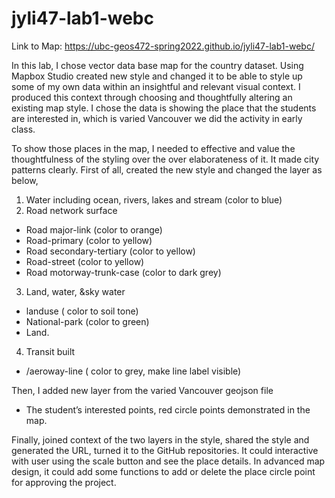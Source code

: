 # jyli47-lab1-webc

Link to Map: https://ubc-geos472-spring2022.github.io/jyli47-lab1-webc/

In this lab, I chose vector data base map for the country dataset.  Using Mapbox Studio created new style and changed it to be able to style up some of my own data within an insightful and relevant visual context. I produced this context through choosing and thoughtfully altering an existing map style. I chose the data is showing the place that the students are interested in, which is varied Vancouver we did the activity in early class.

To show those places in the map, I needed to effective and value the thoughtfulness of the styling over the over elaborateness of it. It made city patterns clearly. First of all, created the new style and changed the layer as below,
1. Water including ocean, rivers, lakes and stream (color to blue)
2. Road network surface
- Road major-link (color to orange)
- Road-primary (color to yellow) 
- Road secondary-tertiary (color to yellow)
- Road-street (color to yellow)
- Road motorway-trunk-case (color to dark grey)
3. Land, water, &sky water
- landuse ( color to soil tone)
- National-park (color to green)
- Land.  
4. Transit built
- /aeroway-line ( color to grey, make line label visible)

Then, I added new layer from the varied Vancouver geojson file

- The student’s interested points, red circle points demonstrated in the map.

Finally, joined context of the two layers in the style, shared the style and generated the URL, turned it to the GitHub repositories. It could interactive with user using the scale button and see the place details. In advanced map design, it could add some functions to add or delete the place circle point for approving the project.

